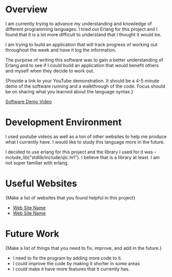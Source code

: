 # Overview

I am currently trying to advance my understanding and knowledge of different programming languages. I tried out Erlang for this project and I found that it is a lot more difficult to understand that I thought it would be. 

I am trying to build an application that will track progress of working out throughout the week and have it log the information.

The purpose of writing this software was to gain a better understanding of Erlang and to see if I could build an application that would benefit others and myself when they decide to work out. 

{Provide a link to your YouTube demonstration.  It should be a 4-5 minute demo of the software running and a walkthrough of the code.  Focus should be on sharing what you learned about the language syntax.}

[Software Demo Video](https://youtu.be/HlaPfaxRP_w)

# Development Environment

I used youtube videos as well as a ton of other websites to help me produce what I currently have. I would like to study this language more in the future.

I decided to use erlang for this project and the library I used for it was -include_lib("stdlib/include/qlc.hrl").
I believe that is a library at least. I am not super familiar with erlang.

# Useful Websites

{Make a list of websites that you found helpful in this project}
* [Web Site Name](https://elixirforum.com/t/erlang-blog-post-formatting-your-erlang-code-in-visual-studio-code/35284)
* [Web Site Name](https://www.erlang.org/faq/getting_started)

# Future Work

{Make a list of things that you need to fix, improve, and add in the future.}
* I need to fix the program by adding more code to it.
* I could improve the code by making it shorter in some areas
* I could make it have more features that it currently has.
